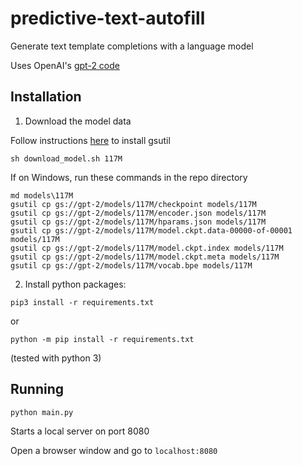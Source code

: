 
# predictive-text-autofill

Generate text template completions with a language model

Uses OpenAI's [gpt-2 code](https://github.com/openai/gpt-2)

## Installation

1. Download the model data

Follow instructions [here](https://cloud.google.com/storage/docs/gsutil_install) to install gsutil
```
sh download_model.sh 117M
```
If on Windows, run these commands in the repo directory
```
md models\117M
gsutil cp gs://gpt-2/models/117M/checkpoint models/117M
gsutil cp gs://gpt-2/models/117M/encoder.json models/117M
gsutil cp gs://gpt-2/models/117M/hparams.json models/117M
gsutil cp gs://gpt-2/models/117M/model.ckpt.data-00000-of-00001 models/117M
gsutil cp gs://gpt-2/models/117M/model.ckpt.index models/117M
gsutil cp gs://gpt-2/models/117M/model.ckpt.meta models/117M
gsutil cp gs://gpt-2/models/117M/vocab.bpe models/117M
```

2. Install python packages:
```
pip3 install -r requirements.txt
```
or
```
python -m pip install -r requirements.txt
```
(tested with python 3)

## Running

```
python main.py
```
Starts a local server on port 8080

Open a browser window and go to `localhost:8080`